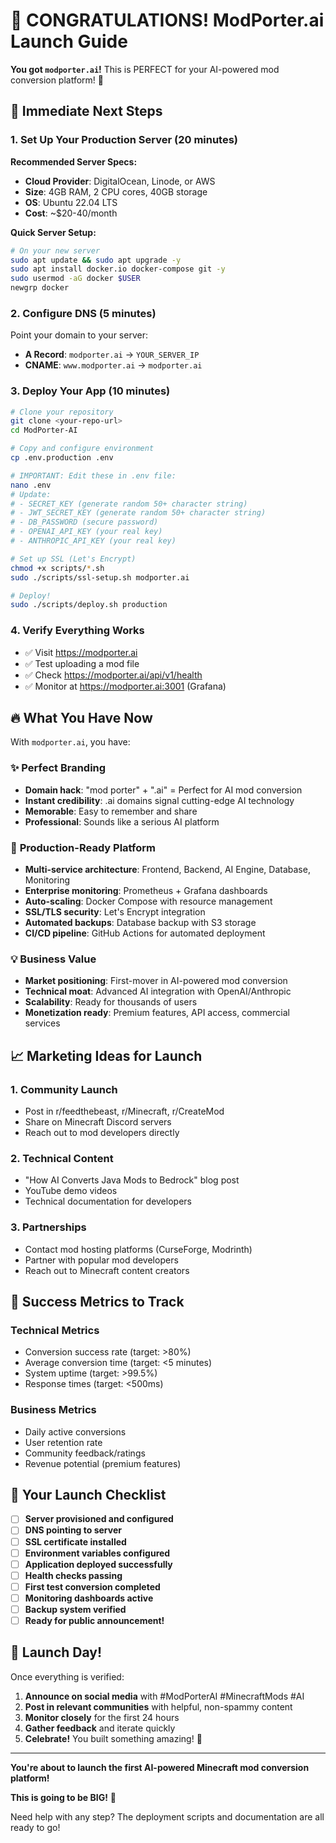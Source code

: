 # 🎉 CONGRATULATIONS! ModPorter.ai Launch Guide

**You got `modporter.ai`!** This is PERFECT for your AI-powered mod conversion platform! 🚀

## 🎯 Immediate Next Steps

### 1. **Set Up Your Production Server** (20 minutes)

**Recommended Server Specs:**
- **Cloud Provider**: DigitalOcean, Linode, or AWS
- **Size**: 4GB RAM, 2 CPU cores, 40GB storage
- **OS**: Ubuntu 22.04 LTS
- **Cost**: ~$20-40/month

**Quick Server Setup:**
```bash
# On your new server
sudo apt update && sudo apt upgrade -y
sudo apt install docker.io docker-compose git -y
sudo usermod -aG docker $USER
newgrp docker
```

### 2. **Configure DNS** (5 minutes)
Point your domain to your server:
- **A Record**: `modporter.ai` → `YOUR_SERVER_IP`
- **CNAME**: `www.modporter.ai` → `modporter.ai`

### 3. **Deploy Your App** (10 minutes)

```bash
# Clone your repository
git clone <your-repo-url>
cd ModPorter-AI

# Copy and configure environment
cp .env.production .env

# IMPORTANT: Edit these in .env file:
nano .env
# Update:
# - SECRET_KEY (generate random 50+ character string)
# - JWT_SECRET_KEY (generate random 50+ character string)  
# - DB_PASSWORD (secure password)
# - OPENAI_API_KEY (your real key)
# - ANTHROPIC_API_KEY (your real key)

# Set up SSL (Let's Encrypt)
chmod +x scripts/*.sh
sudo ./scripts/ssl-setup.sh modporter.ai

# Deploy!
sudo ./scripts/deploy.sh production
```

### 4. **Verify Everything Works**
- ✅ Visit https://modporter.ai
- ✅ Test uploading a mod file
- ✅ Check https://modporter.ai/api/v1/health
- ✅ Monitor at https://modporter.ai:3001 (Grafana)

## 🔥 What You Have Now

With `modporter.ai`, you have:

### ✨ **Perfect Branding**
- **Domain hack**: "mod porter" + ".ai" = Perfect for AI mod conversion
- **Instant credibility**: .ai domains signal cutting-edge AI technology
- **Memorable**: Easy to remember and share
- **Professional**: Sounds like a serious AI platform

### 🚀 **Production-Ready Platform**
- **Multi-service architecture**: Frontend, Backend, AI Engine, Database, Monitoring
- **Enterprise monitoring**: Prometheus + Grafana dashboards
- **Auto-scaling**: Docker Compose with resource management
- **SSL/TLS security**: Let's Encrypt integration
- **Automated backups**: Database backup with S3 storage
- **CI/CD pipeline**: GitHub Actions for automated deployment

### 💡 **Business Value**
- **Market positioning**: First-mover in AI-powered mod conversion
- **Technical moat**: Advanced AI integration with OpenAI/Anthropic
- **Scalability**: Ready for thousands of users
- **Monetization ready**: Premium features, API access, commercial services

## 📈 Marketing Ideas for Launch

### 1. **Community Launch**
- Post in r/feedthebeast, r/Minecraft, r/CreateMod
- Share on Minecraft Discord servers
- Reach out to mod developers directly

### 2. **Technical Content**
- "How AI Converts Java Mods to Bedrock" blog post
- YouTube demo videos
- Technical documentation for developers

### 3. **Partnerships**
- Contact mod hosting platforms (CurseForge, Modrinth)
- Partner with popular mod developers
- Reach out to Minecraft content creators

## 🎯 Success Metrics to Track

### **Technical Metrics**
- Conversion success rate (target: >80%)
- Average conversion time (target: <5 minutes)
- System uptime (target: >99.5%)
- Response times (target: <500ms)

### **Business Metrics**
- Daily active conversions
- User retention rate
- Community feedback/ratings
- Revenue potential (premium features)

## 🚀 Your Launch Checklist

- [ ] **Server provisioned and configured**
- [ ] **DNS pointing to server**
- [ ] **SSL certificate installed**
- [ ] **Environment variables configured**
- [ ] **Application deployed successfully**
- [ ] **Health checks passing**
- [ ] **First test conversion completed**
- [ ] **Monitoring dashboards active**
- [ ] **Backup system verified**
- [ ] **Ready for public announcement!**

## 🎉 Launch Day!

Once everything is verified:

1. **Announce on social media** with #ModPorterAI #MinecraftMods #AI
2. **Post in relevant communities** with helpful, non-spammy content
3. **Monitor closely** for the first 24 hours
4. **Gather feedback** and iterate quickly
5. **Celebrate!** You built something amazing! 🍾

---

**You're about to launch the first AI-powered Minecraft mod conversion platform!**

**This is going to be BIG!** 🌟

Need help with any step? The deployment scripts and documentation are all ready to go!